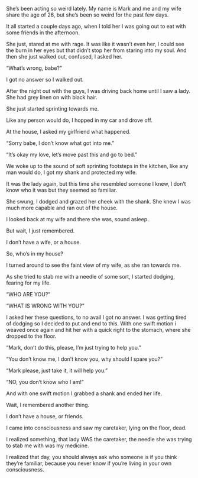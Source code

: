 She’s been acting so weird lately. My name is Mark and me and my wife share the age of 26, but she’s been so weird for the past few days.

It all started a couple days ago, when I told her I was going out to eat with some friends in the afternoon.

She just, stared at me with rage.
It was like it wasn’t even her, I could see the burn in her eyes but that didn’t stop her from staring into my soul. And then she just walked out, confused, I asked her.

“What’s wrong, babe?”

I got no answer so I walked out.

After the night out with the guys, I was driving back home until I saw a lady. She had grey linen on with black hair. 

She just started sprinting towards me.

Like any person would do, I hopped in my car and drove off.

At the house, I asked my girlfriend what happened.

“Sorry babe, I don’t know what got into me.”

“It’s okay my love, let’s move past this and go to bed.”

We woke up to the sound of soft sprinting footsteps in the kitchen, like any man would do, I got my shank and protected my wife.

It was the lady again, but this time she resembled someone I knew, I don’t know who it was but they seemed so familiar.

She swung, I dodged and grazed her cheek with the shank. She knew I was much more capable and ran out of the house.

I looked back at my wife and there she was, sound asleep.

But wait, I just remembered.

I don’t have a wife, or a house.

So, who’s in my house?

I turned around to see the faint view of my wife, as she ran towards me.

As she tried to stab me with a needle of some sort, I started dodging, fearing for my life.

“WHO ARE YOU?”

“WHAT IS WRONG WITH YOU?”

I asked her these questions, to no avail I got no answer. I was getting tired of dodging so I decided to put and end to this. With one swift motion i weaved once again and hit her with a quick right to the stomach, where she dropped to the floor.

“Mark, don’t do this, please, I’m just trying to help you.”

“You don’t know me, I don’t know you, why should I spare you?”

“Mark please, just take it, it will help you.”

“NO, you don’t know who I am!”

And with one swift motion I grabbed a shank and ended her life.

Wait, I remembered another thing.

I don’t have a house, or friends.

I came into consciousness and saw my caretaker, lying on the floor, dead.

I realized something, that lady WAS the caretaker, the needle she was trying to stab me with was my medicine.

I realized that day, you should always ask who someone is if you think they’re familiar, because you never know if you’re living in your own consciousness.